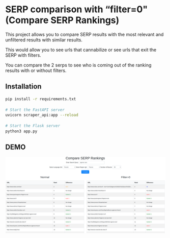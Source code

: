 # SERP comparison with “filter=0" (Compare SERP Rankings)

This project allows you to compare SERP results with the most relevant and unfiltered results with similar results.

This would allow you to see urls that cannabilize or see urls that exit the SERP with filters.

You can compare the 2 serps to see who is coming out of the ranking results with or without filters.

## Installation

```bash
pip install -r requirements.txt

# Start the FastAPI server
uvicorn scraper_api:app --reload

# Start the Flask server
python3 app.py
```

## DEMO
![](./demo/demo.png)